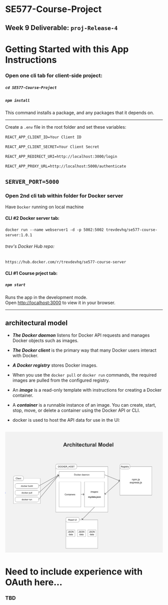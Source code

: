# SE577-Course-Project

## Week 9 Deliverable: `proj-Release-4`

# Getting Started with this App Instructions

### Open one cli tab for client-side project:
##### `cd SE577-Course-Project`

##### `npm install`
This command installs a package, and any packages that it depends on.

---
Create a `.env` file in the root folder and set these variables:

`REACT_APP_CLIENT_ID=Your Client ID`

`REACT_APP_CLIENT_SECRET=Your Client Secret`

`REACT_APP_REDIRECT_URI=http://localhost:3000/login`

`REACT_APP_PROXY_URL=http://localhost:5000/authenticate`

`SERVER_PORT=5000`
---

### Open 2nd cli tab within folder for Docker server

Have `Docker` running on local machine

#### CLI #2 Docker server tab:
`docker run --name webserver1 -d -p 5002:5002 trevdevhq/se577-course-server:1.0.1`

###### trev's Docker Hub repo:
`https://hub.docker.com/r/trevdevhq/se577-course-server`

#### CLI #1 Course prject tab:
##### `npm start`

Runs the app in the development mode.\
Open [http://localhost:3000](http://localhost:3000) to view it in your browser.

---
## architectural model

- *__The Docker daemon__* listens for Docker API requests and manages Docker objects such as images.

- *__The Docker client__* is the primary way that many Docker users interact with Docker.

- *__A Docker registry__* stores Docker images.

- When you use the `docker pull` or `docker run` commands, the required images are pulled from the configured registry.

- An *__image__* is a read-only template with instructions for creating a Docker container.

- A *__container__* is a runnable instance of an image. You can create, start, stop, move, or delete a container using the Docker API or CLI.

- docker is used to host the API data for use in the UI:

![architecture model](images/architectural-model.png "My Architectural Model")
---
# Need to include experience with OAuth here...
### TBD
